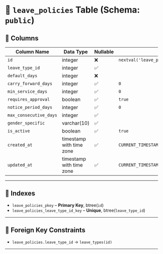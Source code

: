 # 📝 `leave_policies` Table (Schema: `public`)

## 🧩 Columns

| Column Name            | Data Type           | Nullable | Default                                   |
|------------------------|---------------------|----------|-------------------------------------------|
| `id`                   | integer              | ❌       | `nextval('leave_policies_id_seq'::regclass)` |
| `leave_type_id`        | integer              | ✅       |                                           |
| `default_days`         | integer              | ❌       |                                           |
| `carry_forward_days`   | integer              | ✅       | `0`                                       |
| `min_service_days`     | integer              | ✅       | `0`                                       |
| `requires_approval`    | boolean              | ✅       | `true`                                    |
| `notice_period_days`   | integer              | ✅       | `0`                                       |
| `max_consecutive_days` | integer              | ✅       |                                           |
| `gender_specific`      | varchar(10)          | ✅       |                                           |
| `is_active`            | boolean              | ✅       | `true`                                    |
| `created_at`           | timestamp with time zone | ✅ | `CURRENT_TIMESTAMP`                       |
| `updated_at`           | timestamp with time zone | ✅ | `CURRENT_TIMESTAMP`                       |

---

## 🔑 Indexes

- `leave_policies_pkey` – **Primary Key**, btree(`id`)
- `leave_policies_leave_type_id_key` – **Unique**, btree(`leave_type_id`)

---

## 🔗 Foreign Key Constraints

- `leave_policies.leave_type_id` → `leave_types(id)`

---